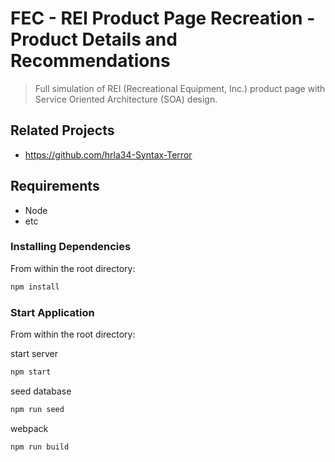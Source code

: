 # FEC - REI Product Page Recreation - Product Details and Recommendations

> Full simulation of REI (Recreational Equipment, Inc.) product page with Service Oriented Architecture (SOA) design.

## Related Projects

  - https://github.com/hrla34-Syntax-Terror

## Requirements

- Node 
- etc

### Installing Dependencies

From within the root directory:

```sh
npm install
```

### Start Application

From within the root directory:

start server
```sh
npm start
```

seed database
```sh
npm run seed
```

webpack
```sh
npm run build
```
